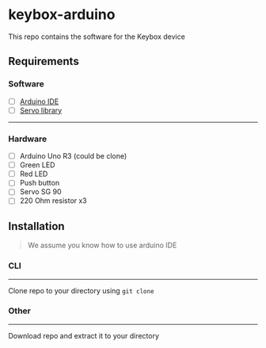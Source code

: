 # keybox-arduino
This repo contains the software for the Keybox device 
## Requirements
### Software
- [ ] [Arduino IDE](https://support.arduino.cc/hc/en-us/articles/360019833020-Download-and-install-Arduino-IDE)
- [ ] [Servo library](https://www.arduino.cc/reference/en/libraries/servo/)
---
### Hardware
- [ ] Arduino Uno R3 (could be clone)
- [ ] Green LED
- [ ] Red LED
- [ ] Push button
- [ ] Servo SG 90
- [ ] 220 Ohm resistor x3
## Installation
> We assume you know how to use arduino IDE
### CLI
---
Clone repo to your directory using ` git clone `
### Other
---
Download repo and extract it to your directory
